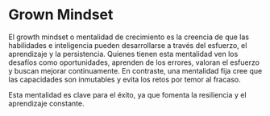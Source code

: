# Grown Mindset

El growth mindset o mentalidad de crecimiento es la creencia de que las habilidades e inteligencia pueden desarrollarse a través del esfuerzo, el aprendizaje y la persistencia. Quienes tienen esta mentalidad ven los desafíos como oportunidades, aprenden de los errores, valoran el esfuerzo y buscan mejorar continuamente. En contraste, una mentalidad fija cree que las capacidades son inmutables y evita los retos por temor al fracaso.

Esta mentalidad es clave para el éxito, ya que fomenta la resiliencia y el aprendizaje constante.

